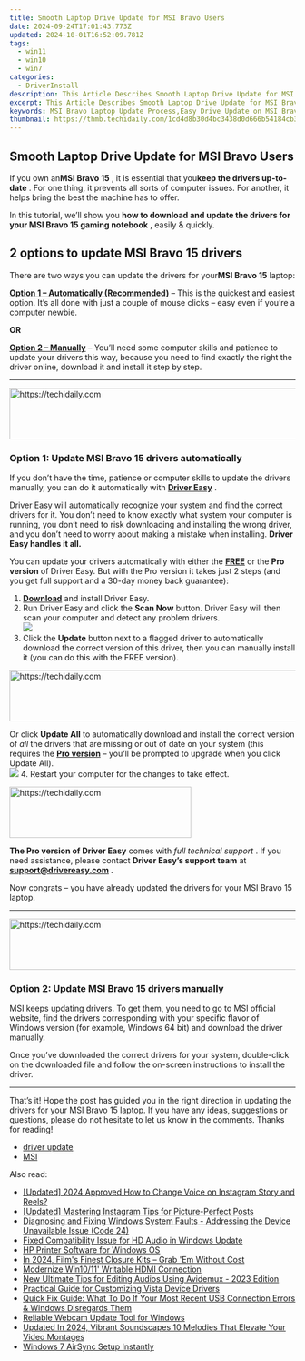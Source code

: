 ```yaml
---
title: Smooth Laptop Drive Update for MSI Bravo Users
date: 2024-09-24T17:01:43.773Z
updated: 2024-10-01T16:52:09.781Z
tags:
  - win11
  - win10
  - win7
categories:
  - DriverInstall
description: This Article Describes Smooth Laptop Drive Update for MSI Bravo Users
excerpt: This Article Describes Smooth Laptop Drive Update for MSI Bravo Users
keywords: MSI Bravo Laptop Update Process,Easy Drive Update on MSI Bravo,MSI Bravo Firmware Upgrade Steps,Latest MSI Bravo Drive Update,MSI Bravo System Recovery,Optimize MSI Bravo Performance with Update,Drive Replacement and Software Update for MSI Bravo
thumbnail: https://thmb.techidaily.com/1cd4d8b30d4bc3438d0d666b54184cb335ed999f5f531a542c9f720844c66d4d.jpg
---
```


## Smooth Laptop Drive Update for MSI Bravo Users

 If you own an**MSI Bravo 15** , it is essential that you**keep the drivers up-to-date** . For one thing, it prevents all sorts of computer issues. For another, it helps bring the best the machine has to offer.

 In this tutorial, we’ll show you **how to download and update the drivers for your MSI Bravo 15 gaming notebook** , easily & quickly.

## 2 options to update **MSI Bravo 15** drivers

 There are two ways you can update the drivers for your**MSI Bravo 15** laptop:

**[Option 1 – Automatically (Recommended)](#O1)**  – This is the quickest and easiest option. It’s all done with just a couple of mouse clicks – easy even if you’re a computer newbie.

**OR**

**[Option 2 – Manually](#O2)** – You’ll need some computer skills and patience to update your drivers this way, because you need to find exactly the right the driver online, download it and install it step by step.

---

<!-- affiliate ads begin -->
<a href="https://appsumo.8odi.net/c/5597632/2094480/7443" target="_top" id="2094480">
  <img src="//a.impactradius-go.com/display-ad/7443-2094480" border="0" alt="https://techidaily.com" width="728" height="90"/>
</a>
<img height="0" width="0" src="https://appsumo.8odi.net/i/5597632/2094480/7443" style="position:absolute;visibility:hidden;" border="0" />
<!-- affiliate ads end -->

### Option 1: Update MSI Bravo 15 drivers automatically

 If you don’t have the time, patience or computer skills to update the drivers manually, you can do it automatically with [**Driver Easy**](https://tools.techidaily.com/drivereasy/download/) .

 Driver Easy will automatically recognize your system and find the correct drivers for it. You don’t need to know exactly what system your computer is running, you don’t need to risk downloading and installing the wrong driver, and you don’t need to worry about making a mistake when installing. **Driver Easy handles it all.**

 You can update your drivers automatically with either the [**FREE**](https://tools.techidaily.com/drivereasy/download/) or the [](https://tools.techidaily.com/drivereasy/download/) [](https://tools.techidaily.com/drivereasy/download/) **Pro version**  of Driver Easy. But with the Pro version it takes just 2 steps (and you get full support and a 30-day money back guarantee):

1. **[Download](https://tools.techidaily.com/drivereasy/download/)**  and install Driver Easy.
2. Run Driver Easy and click the **Scan Now** button. Driver Easy will then scan your computer and detect any problem drivers.  
![](https://images.drivereasy.com/wp-content/uploads/2021/04/scannow.png)
3. Click the **Update**  button next to a flagged driver to automatically download the correct version of this driver, then you can manually install it (you can do this with the FREE version).  

<!-- affiliate ads begin -->
<a href="https://appsumo.8odi.net/c/5597632/2144279/7443" target="_top" id="2144279">
  <img src="//a.impactradius-go.com/display-ad/7443-2144279" border="0" alt="https://techidaily.com" width="728" height="90"/>
</a>
<img height="0" width="0" src="https://appsumo.8odi.net/i/5597632/2144279/7443" style="position:absolute;visibility:hidden;" border="0" />
<!-- affiliate ads end -->

 Or click **Update All** to automatically download and install the correct version of _all_ the drivers that are missing or out of date on your system (this requires the **[Pro version](https://tools.techidaily.com/drivereasy/download/)**  – you’ll be prompted to upgrade when you click Update All).  
![](https://images.drivereasy.com/wp-content/uploads/2021/04/5-3.png)
4. Restart your computer for the changes to take effect.

<!-- affiliate ads begin -->
<a href="https://aligracehair.sjv.io/c/5597632/2135401/19272" target="_top" id="2135401">
  <img src="//a.impactradius-go.com/display-ad/19272-2135401" border="0" alt="https://techidaily.com" width="320" height="90"/>
</a>
<img height="0" width="0" src="https://aligracehair.sjv.io/i/5597632/2135401/19272" style="position:absolute;visibility:hidden;" border="0" />
<!-- affiliate ads end -->

**The Pro version of Driver Easy** comes with _full technical support_ . If you need assistance, please contact **Driver Easy’s support team** at **[support@drivereasy.com](mailto:support@drivereasy.com) .**

 Now congrats – you have already updated the drivers for your MSI Bravo 15 laptop.

---

<!-- affiliate ads begin -->
<a href="https://appsumo.8odi.net/c/5597632/2105859/7443" target="_top" id="2105859">
  <img src="//a.impactradius-go.com/display-ad/7443-2105859" border="0" alt="https://techidaily.com" width="728" height="90"/>
</a>
<img height="0" width="0" src="https://appsumo.8odi.net/i/5597632/2105859/7443" style="position:absolute;visibility:hidden;" border="0" />
<!-- affiliate ads end -->

### Option 2: Update MSI Bravo 15 drivers manually

 MSI keeps updating drivers. To get them, you need to go to MSI official website, find the drivers corresponding with your specific flavor of Windows version (for example, Windows 64 bit) and download the driver manually.

 Once you’ve downloaded the correct drivers for your system, double-click on the downloaded file and follow the on-screen instructions to install the driver.

---

 That’s it! Hope the post has guided you in the right direction in updating the drivers for your MSI Bravo 15 laptop. If you have any ideas, suggestions or questions, please do not hesitate to let us know in the comments. Thanks for reading!

* [driver update](https://store.drivereasy.com/order/cart.php?PRODS=4731822&QTY=1&AFFILIATE=108875)
* [MSI](https://store.drivereasy.com/order/cart.php?PRODS=4731822&QTY=1&AFFILIATE=108875)

<ins class="adsbygoogle"
     style="display:block"
     data-ad-format="autorelaxed"
     data-ad-client="ca-pub-7571918770474297"
     data-ad-slot="1223367746"></ins>

<ins class="adsbygoogle"
     style="display:block"
     data-ad-client="ca-pub-7571918770474297"
     data-ad-slot="8358498916"
     data-ad-format="auto"
     data-full-width-responsive="true"></ins>

<span class="atpl-alsoreadstyle">Also read:</span>
<div><ul>
<li><a href="https://instagram-video-recordings.techidaily.com/updated-2024-approved-how-to-change-voice-on-instagram-story-and-reels/"><u>[Updated] 2024 Approved How to Change Voice on Instagram Story and Reels?</u></a></li>
<li><a href="https://instagram-video-recordings.techidaily.com/updated-mastering-instagram-tips-for-picture-perfect-posts/"><u>[Updated] Mastering Instagram Tips for Picture-Perfect Posts</u></a></li>
<li><a href="https://win-howtos.techidaily.com/diagnosing-and-fixing-windows-system-faults-addressing-the-device-unavailable-issue-code-24/"><u>Diagnosing and Fixing Windows System Faults - Addressing the Device Unavailable Issue (Code 24)</u></a></li>
<li><a href="https://driver-install.techidaily.com/fixed-compatibility-issue-for-hd-audio-in-windows-update/"><u>Fixed Compatibility Issue for HD Audio in Windows Update</u></a></li>
<li><a href="https://driver-install.techidaily.com/hp-printer-software-for-windows-os/"><u>HP Printer Software for Windows OS</u></a></li>
<li><a href="https://some-knowledge.techidaily.com/in-2024-films-finest-closure-kits-grab-em-without-cost/"><u>In 2024, Film's Finest Closure Kits – Grab 'Em Without Cost</u></a></li>
<li><a href="https://driver-install.techidaily.com/modernize-win1011-writable-hdmi-connection/"><u>Modernize Win10/11' Writable HDMI Connection</u></a></li>
<li><a href="https://voice-adjusting.techidaily.com/new-ultimate-tips-for-editing-audios-using-avidemux-2023-edition/"><u>New Ultimate Tips for Editing Audios Using Avidemux - 2023 Edition</u></a></li>
<li><a href="https://driver-install.techidaily.com/practical-guide-for-customizing-vista-device-drivers/"><u>Practical Guide for Customizing Vista Device Drivers</u></a></li>
<li><a href="https://driver-error.techidaily.com/quick-fix-guide-what-to-do-if-your-most-recent-usb-connection-errors-and-windows-disregards-them/"><u>Quick Fix Guide: What To Do If Your Most Recent USB Connection Errors & Windows Disregards Them</u></a></li>
<li><a href="https://driver-install.techidaily.com/reliable-webcam-update-tool-for-windows/"><u>Reliable Webcam Update Tool for Windows</u></a></li>
<li><a href="https://voice-adjusting.techidaily.com/updated-in-2024-vibrant-soundscapes-10-melodies-that-elevate-your-video-montages/"><u>Updated In 2024, Vibrant Soundscapes 10 Melodies That Elevate Your Video Montages</u></a></li>
<li><a href="https://driver-install.techidaily.com/windows-7-airsync-setup-instantly/"><u>Windows 7 AirSync Setup Instantly</u></a></li>
</ul></div>

